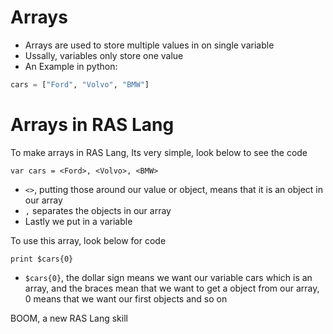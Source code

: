 # Arrays

* Arrays are used to store multiple values in on single variable
* Ussally, variables only store one value
* An Example in python:

```python
cars = ["Ford", "Volvo", "BMW"]
```
# Arrays in RAS Lang
To make arrays in RAS Lang, Its very simple, look below to see the code
```
var cars = <Ford>, <Volvo>, <BMW>
```
* `<>`, putting those around our value or object, means that it is an object in our array
* `,` separates the objects in our array
* Lastly we put in a variable

To use this array, look below for code
```
print $cars{0}
```
* `$cars{0}`, the dollar sign means we want our variable cars which is an array,
and the braces mean that we want to get a object from our array, 0 means that we want our first objects and so on

BOOM, a new RAS Lang skill
